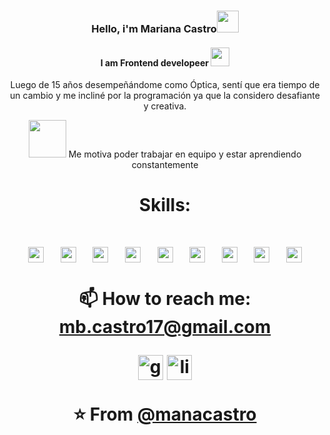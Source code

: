 <div align="center">
 
### Hello, i'm Mariana Castro<img src="https://media.giphy.com/media/hvRJCLFzcasrR4ia7z/giphy.gif" width="35px">
#### I am Frontend developeer <img src="https://media.giphy.com/media/WUlplcMpOCEmTGBtBW/giphy.gif" width="30">
Luego de 15 años desempeñándome como Óptica, sentí que era tiempo de un cambio y me incliné por la programación ya que la considero desafiante y creativa.

<img src="https://media.giphy.com/media/LnQjpWaON8nhr21vNW/giphy.gif" width="60"> Me motiva poder trabajar en equipo y estar aprendiendo constantemente


 
<h1>Skills:<h1/> 
<img style="margin: 10px" src="https://profilinator.rishav.dev/skills-assets/javascript-original.svg" alt="JavaScript" height="25" />  
<img style="margin: 10px" src="https://profilinator.rishav.dev/skills-assets/express-original-wordmark.svg" alt="Express.js" height="25" />  
<img style="margin: 10px" src="https://profilinator.rishav.dev/skills-assets/react-original-wordmark.svg" alt="React" height="25" />    
<img style="margin: 10px" src="https://profilinator.rishav.dev/skills-assets/html5-original-wordmark.svg" alt="HTML5" height="25" />  
<img style="margin: 10px" src="https://profilinator.rishav.dev/skills-assets/css3-original-wordmark.svg" alt="CSS3" height="25" />    
<img style="margin: 10px" src="https://profilinator.rishav.dev/skills-assets/git-scm-icon.svg" alt="Git" height="25" />  
<img style="margin: 10px" src="https://profilinator.rishav.dev/skills-assets/dartlang-icon.svg" alt="Dart" height="25" />    
<img style="margin: 10px" src="https://profilinator.rishav.dev/skills-assets/bootstrap-plain.svg" alt="Bootstrap" height="25" />    
<img style="margin: 10px" src="https://profilinator.rishav.dev/skills-assets/nodejs-original-wordmark.svg" alt="Node.js" height="25" />  


📫 How to reach me: mb.castro17@gmail.com 


[<img src='https://cdn.jsdelivr.net/npm/simple-icons@3.0.1/icons/github.svg' alt='github' height='40'>](https://github.com//manacastro)  [<img src='https://cdn.jsdelivr.net/npm/simple-icons@3.0.1/icons/linkedin.svg' alt='linkedin' height='40'>](https://www.linkedin.com/in//marianabeatrizcastro/)  


⭐️ From [@manacastro](https://github.com/manacastro)
